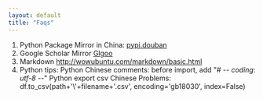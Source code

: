 ```yaml
---
layout: default
title: "Faqs"
---
```

1. Python Package Mirror in China:
[pypi.douban](http://pypi.doubanio.com/)
2. Google Scholar Mirror
[Glgoo](http://scholar.glgoo.org/)
3.  Markdown <http://wowubuntu.com/markdown/basic.html>  
4. Python tips:
Python Chinese comments: before import, add "# -*- coding: utf-8 -*-"
Python export csv Chinese Problems: df.to_csv(path+'\\'+filename+'.csv', encoding='gb18030', index=False)

<!-- Blog Comments -->
<div class="media">
  <!-- UY BEGIN -->
  <div id="uyan_frame">
  </div>
  <script type="text/javascript" src="http://v2.uyan.cc/code/uyan.js?uid=1511840">
  </script>
  <!-- UY END -->
</div>
